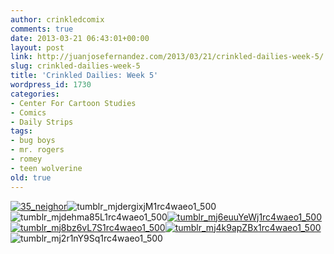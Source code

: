 ```yaml
---
author: crinkledcomix
comments: true
date: 2013-03-21 06:43:01+00:00
layout: post
link: http://juanjosefernandez.com/2013/03/21/crinkled-dailies-week-5/
slug: crinkled-dailies-week-5
title: 'Crinkled Dailies: Week 5'
wordpress_id: 1730
categories:
- Center For Cartoon Studies
- Comics
- Daily Strips
tags:
- bug boys
- mr. rogers
- romey
- teen wolverine
old: true
---
```


[![35_neighor](http://fernandezjuanjose.files.wordpress.com/2013/03/35_neighor.gif)](http://fernandezjuanjose.files.wordpress.com/2013/03/35_neighor.gif)![tumblr_mjdergixjM1rc4waeo1_500](http://fernandezjuanjose.files.wordpress.com/2013/03/tumblr_mjdergixjm1rc4waeo1_500.gif)![tumblr_mjdehma85L1rc4waeo1_500](http://fernandezjuanjose.files.wordpress.com/2013/03/tumblr_mjdehma85l1rc4waeo1_500.gif)[![tumblr_mj6euuYeWj1rc4waeo1_500](http://fernandezjuanjose.files.wordpress.com/2013/03/tumblr_mj6euuyewj1rc4waeo1_500.gif)](http://fernandezjuanjose.files.wordpress.com/2013/03/tumblr_mj6euuyewj1rc4waeo1_500.gif)[![tumblr_mj8bz6vL7S1rc4waeo1_500](http://fernandezjuanjose.files.wordpress.com/2013/03/tumblr_mj8bz6vl7s1rc4waeo1_500.gif)![tumblr_mj4k9apZBx1rc4waeo1_500](http://fernandezjuanjose.files.wordpress.com/2013/03/tumblr_mj4k9apzbx1rc4waeo1_500.gif)](http://fernandezjuanjose.files.wordpress.com/2013/03/tumblr_mj8bz6vl7s1rc4waeo1_500.gif)![tumblr_mj2r1nY9Sq1rc4waeo1_500](http://fernandezjuanjose.files.wordpress.com/2013/03/tumblr_mj2r1ny9sq1rc4waeo1_500.gif)
